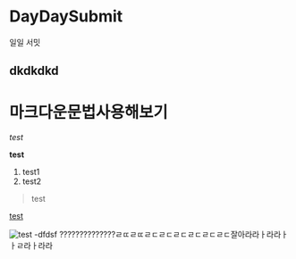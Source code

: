 # DayDaySubmit
일일 서밋

## dkdkdkd



# 마크다운문법사용해보기

*test*

**test**

1. test1
2. test2

>test

[test](www.naver.com)

![test](http://s18.postimg.org/w5q2faspz/img_20140820111651_2b10a5a5.gif)
-dfdsf
??????????????ㄹㄸㄹㄸㄹㄷㄹㄷㄹㄷㄹㄷㄹㄷㄹㄷ잘아라라ㅏ라라ㅏㅏㄹ라ㅏ라라
